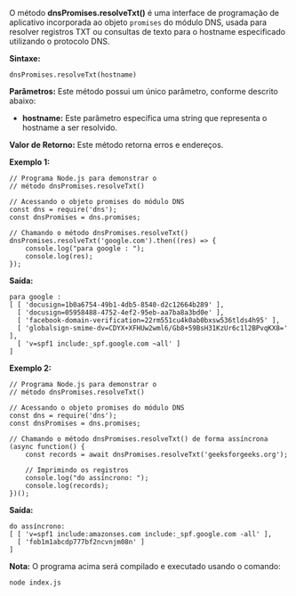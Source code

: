 O método **dnsPromises.resolveTxt()** é uma interface de programação de aplicativo incorporada ao objeto `promises` do módulo DNS, usada para resolver registros TXT ou consultas de texto para o hostname especificado utilizando o protocolo DNS.

**Sintaxe:**

```
dnsPromises.resolveTxt(hostname)
```

**Parâmetros:** Este método possui um único parâmetro, conforme descrito abaixo:

- **hostname:** Este parâmetro especifica uma string que representa o hostname a ser resolvido.

**Valor de Retorno:** Este método retorna erros e endereços.

**Exemplo 1:**

```
// Programa Node.js para demonstrar o
// método dnsPromises.resolveTxt()

// Acessando o objeto promises do módulo DNS
const dns = require('dns'); 
const dnsPromises = dns.promises; 

// Chamando o método dnsPromises.resolveTxt()
dnsPromises.resolveTxt('google.com').then((res) => { 
    console.log("para google : "); 
    console.log(res); 
}); 
```

**Saída:**

```
para google : 
[ [ 'docusign=1b0a6754-49b1-4db5-8540-d2c12664b289' ],
  [ 'docusign=05958488-4752-4ef2-95eb-aa7ba8a3bd0e' ],
  [ 'facebook-domain-verification=22rm551cu4k0ab0bxsw536tlds4h95' ],
  [ 'globalsign-smime-dv=CDYX+XFHUw2wml6/Gb8+59BsH31KzUr6c1l2BPvqKX8=' ],
  [ 'v=spf1 include:_spf.google.com ~all' ] 
]
```

**Exemplo 2:**

```
// Programa Node.js para demonstrar o
// método dnsPromises.resolveTxt()

// Acessando o objeto promises do módulo DNS
const dns = require('dns'); 
const dnsPromises = dns.promises; 

// Chamando o método dnsPromises.resolveTxt() de forma assíncrona
(async function() { 
    const records = await dnsPromises.resolveTxt('geeksforgeeks.org'); 

    // Imprimindo os registros
    console.log("do assíncrono: "); 
    console.log(records);    
})(); 
```

**Saída:**

```
do assíncrono: 
[ [ 'v=spf1 include:amazonses.com include:_spf.google.com -all' ],
  [ 'fob1m1abcdp777bf2ncvnjm08n' ]
]
```

**Nota:** O programa acima será compilado e executado usando o comando:

```
node index.js
```





